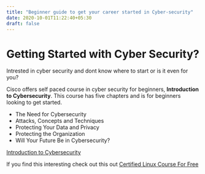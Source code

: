 ```yaml
---
title: "Beginner guide to get your career started in Cyber-security"
date: 2020-10-01T11:22:40+05:30
draft: false
---
```


# Getting Started with Cyber Security?

Intrested in cyber security and dont know where to start or is it even for you?

Cisco offers self paced course in cyber security for beginners, **Introduction to Cybersecurity**. This course has five chapters and is for beginners looking to get started.

- The Need for Cybersecurity
- Attacks, Concepts and Techniques
- Protecting Your Data and Privacy
- Protecting the Organization
- Will Your Future Be in Cybersecurity?

[Introduction to Cybersecurity](https://www.netacad.com/courses/cybersecurity/introduction-cybersecurity)

If you find this interesting check out this out [Certified Linux Course For Free](https://techaware.netlify.app/posts/getting-started-cybsec/techawarelink)
